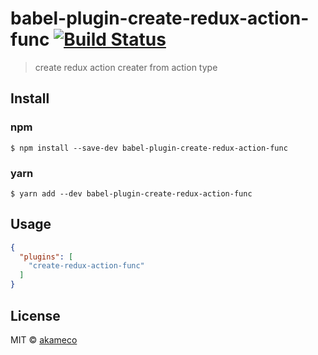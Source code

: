 # babel-plugin-create-redux-action-func [![Build Status](https://travis-ci.org/akameco/babel-plugin-create-redux-action-func.svg?branch=master)](https://travis-ci.org/akameco/babel-plugin-create-redux-action-func)

> create redux action creater from action type


## Install

### npm
```
$ npm install --save-dev babel-plugin-create-redux-action-func
```

### yarn
```
$ yarn add --dev babel-plugin-create-redux-action-func
```

## Usage

```json
{
  "plugins": [
    "create-redux-action-func"
  ]
}
```

## License

MIT © [akameco](http://akameco.github.io)

